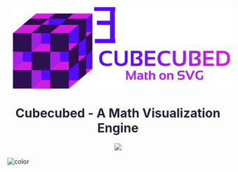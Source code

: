 <p align="center">
  <img
    width="500"
    src="./_media/svgs/cubed-horizontal.svg"
    align="center" hspace="12"
    alt="Cubecubed - A Math Visualization Engine"
  />
  <h1 align="center" style="color: #222436">Cubecubed - A Math Visualization Engine</h1>
  <p align="center">
   <a href="https://www.npmjs.com/package/cubecubed">
        <img src="https://img.shields.io/npm/v/cubecubed?style=flat-square&logo=npm" />
   </a>
  </p>

</p>

<!-- background color -->

![color](linear-gradient(0.25turn,#d31dde99,#560bff99))
